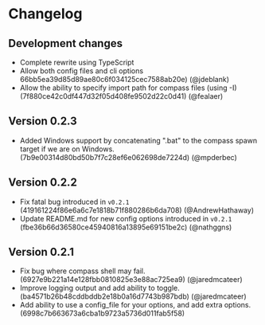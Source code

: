 # Changelog

## Development changes

 - Complete rewrite using TypeScript
 - Allow both config files and cli options 66bb5ea39d85d89ae80c6f034125cec7588ab20e) (@jdeblank)
 - Allow the ability to specify import path for compass files (using -I) (7f880ce42c0df447d32f05d408fe9502d22c0d41) (@fealaer)

## Version 0.2.3

 - Added Windows support by concatenating ".bat" to the compass spawn target if we are on Windows. (7b9e00314d80bd50b7f7c28ef6e062698de7224d) (@mpderbec)

## Version 0.2.2

 - Fix fatal bug introduced in `v0.2.1` (419161224f86e6a6c7e1818b71f880286b6da708) (@AndrewHathaway)
 - Update README.md for new config options introduced in `v0.2.1` (fbe36b66d36580ce45940816a13895e69151be2c) (@nathggns)

## Version 0.2.1

 - Fix bug where compass shell may fail. (6927e9b221a14e128fbb0810825e3e88ac725ea9) (@jaredmcateer)
 - Improve logging output and add ability to toggle. (ba4571b26b48cddbddb2e18b0a16d7743b987bdb) (@jaredmcateer)
 - Add ability to use a config_file for your options, and add extra options. (6998c7b663673a6cba1b9723a5736d011fab5f58)

